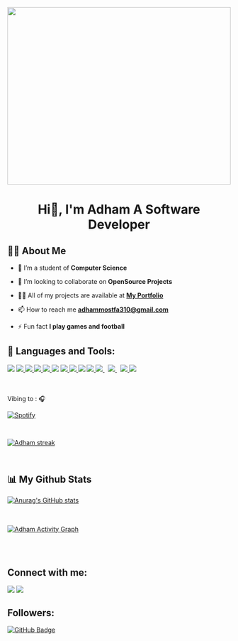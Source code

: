 <p align="center">
<a href="#"><img width="100%" height="400px" src="https://media.giphy.com/media/RbDKaczqWovIugyJmW/giphy.gif"/></a>
</p>

<h1 align="center">Hi👋, I'm Adham A Software Developer</h1>

## 🙋‍♂️ About Me

- 🌱 I’m a student of **Computer Science**

- 👯 I’m looking to collaborate on **OpenSource Projects**

- 👨‍💻 All of my projects are available at **[My Portfolio](#)**

- 📫 How to reach me **adhammostfa310@gmail.com**

- ⚡ Fun fact **I play games and football**

## 🚀 Languages and Tools:

<p align="left"> 
    <a href="#"> <img src="https://img.icons8.com/fluency/48/undefined/laravel.png"/></a> 
    <a href="#"> <img src="https://img.icons8.com/color/48/000000/javascript.png"/> </a> 
    <a href="#"> <img src="https://img.icons8.com/color/48/000000/html-5.png"/> </a> 
    <a href="#"> <img src="https://img.icons8.com/color/48/000000/bootstrap.png"/> </a> 
    <a href="#"> <img src="https://img.icons8.com/color/48/000000/css3.png"/> </a> 
    <a href="#"> <img src="https://img.icons8.com/color/48/000000/java-coffee-cup-logo.png"/></a>
    <a href="#"> <img src="https://img.icons8.com/officel/40/undefined/php-logo.png"/> </a> 
    <a href="#"> <img src="https://img.icons8.com/ultraviolet/40/undefined/c-plus-plus.png"/> </a> 
    <a href="#"> <img src="https://img.icons8.com/color/48/undefined/c-sharp-logo.png"/></a> 
    <a href="#"> <img src="https://img.icons8.com/color/48/000000/python.png"/> </a> 
    <a style="padding-right:8px;" href="#"> <img src="https://img.icons8.com/color/48/000000/nodejs.png"/> </a> 
    <a style="padding-right:8px;" href="#"> <img src="https://img.icons8.com/fluent/50/000000/mysql-logo.png"/> </a>   
    <a href="#"> <img src="https://img.icons8.com/color/48/000000/git.png"/> </a> 
    <a href="#"> <img src="https://img.icons8.com/fluency/48/undefined/microsoft-office-2019.png"/> </a> 
</p>

<div width="50">
<br><br> Vibing  to : 🎧 </strong></p>

[![Spotify](https://spotify-readme.sp-xd.vercel.app/api/spotify)](https://open.spotify.com/user/somnathpaul)

</div>
<br />
<p align="left">
    <a href="#">
        <img  alt="Adham streak" src="https://github-readme-streak-stats.herokuapp.com/?user=AdhamALmeklhafi&theme=tokyonight&hide_border=true&stroke=0000&background=060A0CD0"/>
    </a>
</p>
<br/>

## 📊 My Github Stats

[![Anurag's GitHub stats](https://github-readme-stats.vercel.app/api?username=AdhamALmeklhafi&show_icons=true&theme=tokyonight&hide_border=true&bg_color=060A0CD0)](https://github.com/AdhamALmeklhafi)
<br/>
<br/>
<br/>

<a href="https://github.com/AdhamALmeklhafi/github-readme-activity-graph"><img alt="Adham Activity Graph" src="https://activity-graph.herokuapp.com/graph?username=AdhamALmeklhafi&theme=tokyonight&bg_color=060A0CD0&color=5BCDEC&line=5BCDEC&point=FFFFFF&hide_border=true" /></a>

<br/>
<br/>

## Connect with me:

<p align="left">

<a href = "https://www.instagram.com/_epcu/"><img src="https://img.icons8.com/fluent/48/000000/instagram-new.png"/></a>
<a href = "https://www.facebook.com/profile.php?id=100007828832636"><img src="https://img.icons8.com/bubbles/50/undefined/facebook-new.png"/></a>

</p>

## Followers:

<a href="https://github.com/SubhamRaoniar28?tab=followers"><img src="https://img.shields.io/github/followers/AdhamALmeklhafi?label=Followers&style=social" alt="GitHub Badge"></a>
